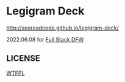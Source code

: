 # Legigram Deck

<http://seereadcode.github.io/legigram-deck/>

2022.06.08 for [Full Stack DFW](https://www.fullstackdfw.com)

## LICENSE

[WTFPL](/LICENSE)
